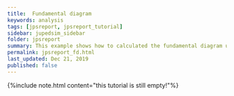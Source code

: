 ```yaml
---
title:  Fundamental diagram 
keywords: analysis
tags: [jpsreport, jpsreport_tutorial]
sidebar: jupedsim_sidebar
folder: jpsreport
summary: This example shows how to calculated the fundamental diagram using jpsreport
permalink: jpsreport_fd.html
last_updated: Dec 21, 2019
published: false
---
```


{%include note.html content="this tutorial is still empty!"%}
 
